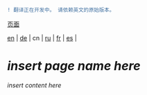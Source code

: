 ```diff
! 翻译正在开发中。 请依赖英文的原始版本。
```

[页面](https://github.com/syncloud/docs/blob/master/cn/index.md#页面)

[en](https://github.com/syncloud/platform/wiki/FAQ) | 
[de](https://github.com/syncloud/docs/blob/master/de/content/FAQ.md) | 
cn | 
[ru](https://github.com/syncloud/docs/blob/master/ru/content/FAQ.md) | 
[fr](https://github.com/syncloud/docs/blob/master/fr/content/FAQ.md) | 
[es](https://github.com/syncloud/docs/blob/master/es/content/FAQ.md) | 

# *insert page name here*

*insert content here*
